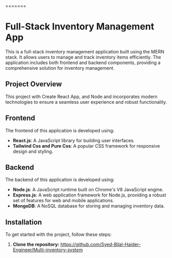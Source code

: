 =======
# Full-Stack Inventory Management App

This is a full-stack inventory management application built using the MERN stack. It allows users to manage and track inventory items efficiently. The application includes both frontend and backend components, providing a comprehensive solution for inventory management.

## Project Overview

This project  with Create React App, and Node  and incorporates modern technologies to ensure a seamless user experience and robust functionality.

## Frontend

The frontend of this application is developed using:

- **React.js**: A JavaScript library for building user interfaces.
- **Tailwind Css and Pure Css**: A popular CSS framework for responsive design and styling.

## Backend

The backend of this application is developed using:

- **Node.js**: A JavaScript runtime built on Chrome's V8 JavaScript engine.
- **Express.js**: A web application framework for Node.js, providing a robust set of features for web and mobile applications.
- **MongoDB**: A NoSQL database for storing and managing inventory data.

## Installation

To get started with the project, follow these steps:

1. **Clone the repository:**
  https://github.com/Syed-Bilal-Haider-Engineer/Multi-inventory-system
   ```bash
